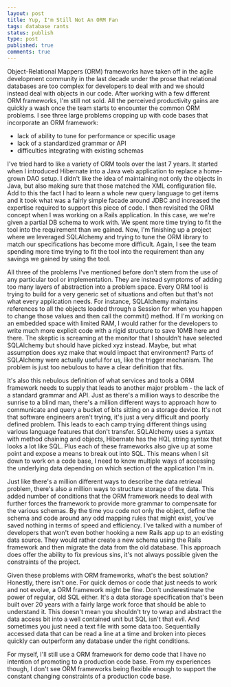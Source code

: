 ```yaml
---
layout: post
title: Yup, I'm Still Not An ORM Fan
tags: database rants
status: publish
type: post
published: true
comments: true
---
```

Object-Relational Mappers (ORM) frameworks have taken off in the agile development 
community in the last decade under the prose that relational databases are too 
complex for developers to deal with and we should instead deal with objects in our 
code. After working with a few different ORM frameworks, I\'m still not sold. All the 
perceived productivity gains are quickly a wash once the team starts to encounter the 
common ORM problems. I see three large problems cropping up with code bases that 
incorporate an ORM framework:

* lack of ability to tune for performance or specific usage
* lack of a standardized grammar or API
* difficulties integrating with existing schemas

I\'ve tried hard to like a variety of ORM tools over the last 7 years. It started when 
I introduced Hibernate into a Java web application to replace a home-grown DAO setup. 
I didn\'t like the idea of maintaining not only the objects in Java, but also making 
sure that those matched the XML configuration file. Add to this the fact I had to learn 
a whole new query language to get items and it took what was a fairly simple facade 
around JDBC and increased the expertise required to support this piece of code. I then 
revisited the ORM concept when I was working on a Rails application. In this case, we 
we\'re given a partial DB schema to work with. We spent more time trying to fit the tool 
into the requirement than we gained. Now, I\'m finishing up a project where we leveraged 
SQLAlchemy and trying to tune the ORM library to match our specifications has become 
more difficult. Again, I see the team spending more time trying to fit the tool into 
the requirement than any savings we gained by using the tool.

All three of the problems I\'ve mentioned before don\'t stem from the use of any particular 
tool or implementation. They are instead symptoms of adding too many layers of abstraction 
into a problem space. Every ORM tool is trying to build for a very generic set of situations 
and often but that\'s not what every application needs. For instance, SQLAlchemy maintains 
references to all the objects loaded through a Session for when you happen to change those 
values and then call the commit() method. If I\'m working on an embedded space with limited 
RAM, I would rather for the developers to write much more explicit code with a rigid structure 
to save 10MB here and there. The skeptic is screaming at the monitor that I shouldn\'t have 
selected SQLAlchemy but should have picked xyz instead. Maybe, but what assumption does xyz 
make that would impact that environment? Parts of SQLAlchemy were actually useful for us, 
like the trigger mechanism. The problem is just too nebulous to have a clear definition that 
fits.

It\'s also this nebulous definition of what services and tools a ORM framework needs to supply 
that leads to another major problem - the lack of a standard grammar and API. Just as there\'s 
a million ways to describe the sunrise to a blind man, there\'s a million different ways 
to approach how to communicate and query a bucket of bits sitting on a storage device. It\'s 
not that software engineers aren\'t trying, it\'s just a very difficult and poorly defined problem. 
This leads to each camp trying different things using various language features that don\'t 
transfer. SQLAlchemy uses a syntax with method chaining and objects, Hibernate has the HQL 
string syntax that looks a lot like SQL. Plus each of these frameworks also give up at some 
point and expose a means to break out into SQL. This means when I sit down to work on a code 
base, I need to know multiple ways of accessing the underlying data depending on which section 
of the application I\'m in.

Just like there\'s a million different ways to describe the data retrieval problem, there\'s 
also a million ways to structure storage of the data. This added number of conditions that the 
ORM framework needs to deal with further forces the framework to provide more grammar to 
compensate for the various schemas. By the time you code not only the object, define the schema 
and code around any odd mapping rules that might exist, you\'ve saved nothing in terms of speed 
and efficiency. I\'ve talked with a number of developers that won\'t even bother hooking a new Rails 
app up to an existing data source. They would rather create a new schema using the Rails framework 
and then migrate the data from the old database. This approach does offer the ability to fix 
previous sins, it\'s not always possible given the constraints of the project.

Given these problems with ORM frameworks, what\'s the best solution? Honestly, there isn\'t one. 
For quick demos or code that just needs to work and not evolve, a ORM framework might be fine. 
Don\'t underestimate the power of regular, old SQL either. It\'s a data storage specification 
that\'s been built over 20 years with a fairly large work force that should be able to understand 
it. This doesn\'t mean you shouldn\'t try to wrap and abstract the data access bit into a well 
contained unit but SQL isn\'t that evil. And sometimes you just need a text file with some data 
too. Sequentially accessed data that can be read a line at a time and broken into pieces quickly 
can outperform any database under the right conditions.

For myself, I\'ll still use a ORM framework for demo code that I have no intention of promoting 
to a production code base. From my experiences though, I don\'t see ORM frameworks being flexible 
enough to support the constant changing constraints of a production code base.

